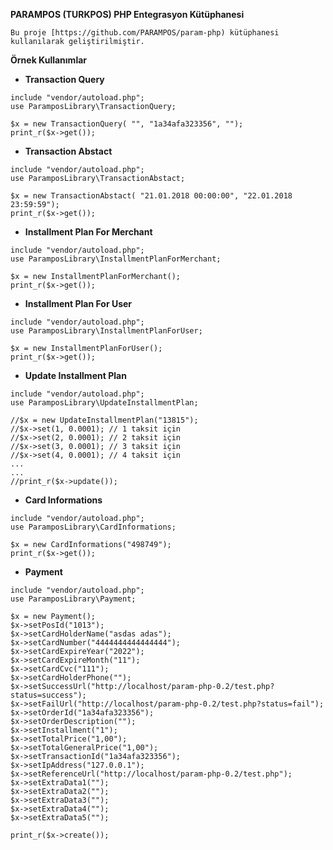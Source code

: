 **PARAMPOS (TURKPOS) PHP Entegrasyon Kütüphanesi**

```
Bu proje [https://github.com/PARAMPOS/param-php) kütüphanesi 
kullanılarak geliştirilmiştir.
```

**Örnek Kullanımlar**

*   **Transaction Query**

```  
include "vendor/autoload.php";  
use ParamposLibrary\TransactionQuery;

$x = new TransactionQuery( "", "1a34afa323356", "");  
print_r($x->get());
```

* **Transaction Abstact**

`````
include "vendor/autoload.php";  
use ParamposLibrary\TransactionAbstact;

$x = new TransactionAbstact( "21.01.2018 00:00:00", "22.01.2018 23:59:59");
print_r($x->get());
`````

* **Installment Plan For Merchant**

`````
include "vendor/autoload.php";  
use ParamposLibrary\InstallmentPlanForMerchant;

$x = new InstallmentPlanForMerchant();
print_r($x->get());
`````

* **Installment Plan For User**

`````
include "vendor/autoload.php";  
use ParamposLibrary\InstallmentPlanForUser;

$x = new InstallmentPlanForUser();
print_r($x->get());
`````

* **Update Installment Plan**

`````
include "vendor/autoload.php";  
use ParamposLibrary\UpdateInstallmentPlan;

//$x = new UpdateInstallmentPlan("13815");
//$x->set(1, 0.0001); // 1 taksit için
//$x->set(2, 0.0001); // 2 taksit için
//$x->set(3, 0.0001); // 3 taksit için
//$x->set(4, 0.0001); // 4 taksit için
...
...
//print_r($x->update());
`````

* **Card Informations**

`````
include "vendor/autoload.php";  
use ParamposLibrary\CardInformations;

$x = new CardInformations("498749");
print_r($x->get());
`````

* **Payment**


`````
include "vendor/autoload.php";  
use ParamposLibrary\Payment;

$x = new Payment();
$x->setPosId("1013");
$x->setCardHolderName("asdas adas");
$x->setCardNumber("4444444444444444");
$x->setCardExpireYear("2022");
$x->setCardExpireMonth("11");
$x->setCardCvc("111");
$x->setCardHolderPhone("");
$x->setSuccessUrl("http://localhost/param-php-0.2/test.php?status=success");
$x->setFailUrl("http://localhost/param-php-0.2/test.php?status=fail");
$x->setOrderId("1a34afa323356");
$x->setOrderDescription("");
$x->setInstallment("1");
$x->setTotalPrice("1,00");
$x->setTotalGeneralPrice("1,00");
$x->setTransactionId("1a34afa323356");
$x->setIpAddress("127.0.0.1");
$x->setReferenceUrl("http://localhost/param-php-0.2/test.php");
$x->setExtraData1("");
$x->setExtraData2("");
$x->setExtraData3("");
$x->setExtraData4("");
$x->setExtraData5("");

print_r($x->create());
`````